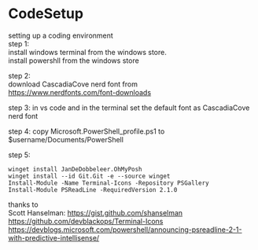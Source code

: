 # CodeSetup
setting up a coding environment  
step 1:  
install windows terminal from the windows store.   
install powershll from the windows store  

step 2:  
download CascadiaCove nerd font from  
https://www.nerdfonts.com/font-downloads  

step 3: in vs code and in the terminal set the default font as  CascadiaCove nerd font  

step 4: copy Microsoft.PowerShell_profile.ps1 to $username/Documents/PowerShell  

step 5:  
```
winget install JanDeDobbeleer.OhMyPosh  
winget install --id Git.Git -e --source winget  
Install-Module -Name Terminal-Icons -Repository PSGallery  
Install-Module PSReadLine -RequiredVersion 2.1.0  
```

thanks to  
Scott Hanselman: https://gist.github.com/shanselman  
https://github.com/devblackops/Terminal-Icons  
https://devblogs.microsoft.com/powershell/announcing-psreadline-2-1-with-predictive-intellisense/  

